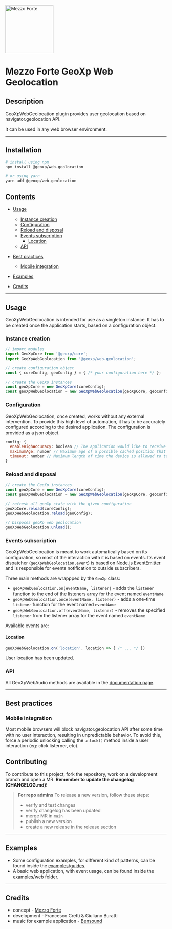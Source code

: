 [<img src="https://mezzoforte.design/img/logo_beige.svg" alt="Mezzo Forte" width="150"/>](https://mezzoforte.design/)

# **Mezzo Forte GeoXp Web Geolocation**

## **Description**

GeoXpWebGeolocation plugin provides user geolocation based on navigator.geolocation API.

It can be used in any web browser environment.

***

## **Installation**
```bash
# install using npm
npm install @geoxp/web-geolocation

# or using yarn
yarn add @geoxp/web-geolocation
```

## **Contents**
* [Usage](#usage)
  * [Instance creation](#instance-creation)
  * [Configuration](#configuration)
  * [Reload and disposal](#reload-and-disposal)
  * [Events subscription](#events-subscription)
    * [Location](#location)
  * [API](#api)
* [Best practices](#best-practices)
  * [Mobile integration](#mobile-integration)

* [Examples](#examples)

* [Credits](#credits)

***

## **Usage**
GeoXpWebGeolocation is intended for use as a singleton instance. It has to be created once the application starts, based on a configuration object.

### **Instance creation**
```javascript
// import modules
import GeoXpCore from '@geoxp/core';
import GeoXpWebGeolocation from '@geoxp/web-geolocation';

// create configuration object
const { coreConfig, geoConfig } = { /* your configuration here */ };

// create the GeoXp instances
const geoXpCore = new GeoXpCore(coreConfig);
const geoXpWebGeolocation = new GeoXpWebGeolocation(geoXpCore, geoConfig);

```

### **Configuration**
GeoXpWebGeolocation, once created, works without any external intervention. To provide this high level of automation, it has to be accurately configured according to the desired application.
The configuration is provided as a json object.

```javascript
config: {
  enableHighAccuracy: boolean // The application would like to receive the best possible results (can increase location fix time)
  maximumAge: number // Maximum age of a possible cached position that is acceptable to return [milliseconds]
  timeout: number // Maximum length of time the device is allowed to take in order to return a position [milliseconds]
}
```

### **Reload and disposal**

```javascript
// create the GeoXp instances
const geoXpCore = new GeoXpCore(coreConfig);
const geoXpWebGeolocation = new GeoXpWebGeolocation(geoXpCore, geoConfig);

// refresh all geoXp state with the given configuration
geoXpCore.reload(coreConfig);
geoXpWebGeolocation.reload(geoConfig);

// Disposes geoXp web geolocation
geoXpWebGeolocation.unload();
```

### **Events subscription**
GeoXpWebGeolocation is meant to work automatically based on its configuration, so most of the interaction with it is based on events.
Its event dispatcher (`geoXpWebGeolocation.event`) is based on [Node.js EventEmitter](https://nodejs.org/api/events.html) and is responsible for events notification to outside subscribers.

Three main methods are wrappped by the `GeoXp` class:
* `geoXpWebGeolocation.on(eventName, listener)` - adds the `listener` function to the end of the listeners array for the event named `eventName`
* `geoXpWebGeolocation.once(eventName, listener)` - adds a one-time `listener` function for the event named `eventName`
* `geoXpWebGeolocation.off(eventName, listener)` - removes the specified `listener` from the listener array for the event named `eventName`

Available events are:

#### **Location**

```javascript
geoXpWebGeolocation.on('location', location => { /* ... */ })
```

User location has been updated.

### **API**
All GeoXpWebAudio methods are available in the [documentation page](https://geoxp.mezzoforte.design//GeoXp.html).

***

## **Best practices**

### Mobile integration
Most mobile browsers will block navigator.geolocation API after some time with no user interaction, resulting in unpredictable behavior.
To avoid this, force a periodic unlocking calling the `unlock()` method inside a user interaction (eg: click listerner, etc).

## Contributing

To contribute to this project, fork the repository, work on a development branch and open a MR.
**Remember to update the changelog (CHANGELOG.md)!**

> **For repo admins**
> To release a new version, follow these steps:
> * verify and test changes
> * verify changelog has been updated
> * merge MR in `main`
> * publish a new version
> * create a new release in the release section


***

## Examples
* Some configuration examples, for different kind of patterns, can be found inside the [examples/guides](https://gitlab.com/mezzo-forte/geoxp/-/tree/main/examples/guides).
* A basic web application, with event usage, can be found inside the [examples/web](https://gitlab.com/mezzo-forte/geoxp/-/tree/main/examples/web) folder.

***

## Credits
* concept - [Mezzo Forte](https://mezzoforte.design/?lang=en)
* development - Francesco Cretti & Giuliano Buratti
* music for example application - [Bensound](https://www.bensound.com)

